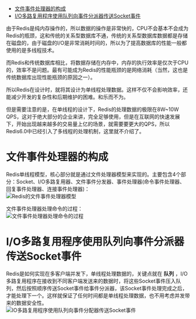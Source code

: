 <!-- TOC -->

- [文件事件处理器的构成](#文件事件处理器的构成)
- [I/O多路复用程序使用队列向事件分派器传送Socket事件](#io多路复用程序使用队列向事件分派器传送socket事件)

<!-- /TOC -->

由于Redis是纯内存操作的，所以数据的操作是非常快的，CPU不会基本不会成为Redis的瓶颈，这和传统的关系型数据库不通，传统的关系型数据库数据都是存储在磁盘的，由于磁盘的I/O是非常消耗时间的，所以为了提高数据库的性能一般都使用的是多线程技术。

而Redis和传统数据库相比，将数据存储在内存中，内存的执行效率是仅次于CPU的，效率不是问题。最有可能成为Redis的性能瓶颈的是网络消耗（当然，这也是传统数据库出现性能瓶颈的原因之一）。

所以Redis在设计时，就将其设计为单线程处理数据。这样不仅不会影响效率，还能减少开发的复杂性和后期维护的困难。和乐而不为。

但是需要注意的是，在单线程的设计下，Redis的处理数据的极限在8W~10W QPS，这对于绝大部分的企业来讲，完全足够使用，但是在互联网的快速发展下，开始出现越来越多的交易量上亿的场景，就需要要更大的QPS，所以Redis6.0中已经引入了多线程的处理机制，这里就不介绍了。

# 文件事件处理器的构成
Redis单线程模型，核心部分就是通过文件处理器模型来实现的。主要包含4个部分：Socket、I/O多路复用器、文件事件分发器、事件处理器(命令事件处理器、回复事件处理器、连接事件处理器)：   
![Redis的文件事件处理器模型](http://sunyanping.gitee.io/it-keep/ASSET/Redis的文件事件处理器模型.png)

文件事件处理器处理命令的过程：    
![文件事件处理器处理命令的过程](http://sunyanping.gitee.io/it-keep/ASSET/文件事件处理器处理命令的过程.png)

# I/O多路复用程序使用队列向事件分派器传送Socket事件
Redis是如何实现在多客户端并发下，单线程处理数据的，关键点就在 **队列** ，I/O多路复用程序在接收到不同客户端发送来的数据时，将这些Socket事件压入队列，然后按照顺序传送Socket事件给事件分派器，该Socket事件处理完成之后，才能处理下一个。这样就保证了任何时间都是单线程处理数据，也不用考虑并发带来的数据安全性。    
![IO多路复用程序使用队列向事件分配器传送Socket事件](http://sunyanping.gitee.io/it-keep/ASSET/IO多路复用程序使用队列向事件分配器传送Socket事件.jpg)

